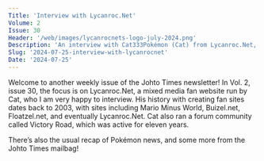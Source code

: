 ```yaml
---
Title: 'Interview with Lycanroc.Net'
Volume: 2
Issue: 30
Header: '/web/images/lycanrocnets-logo-july-2024.png'
Description: 'An interview with Cat333Pokémon (Cat) from Lycanroc.Net, a mixed media fan site, with origins dating back to August 2003. Plus, a recap on the latest Pokémon news and more from the Johto Times mailbag'
Slug: '2024-07-25-interview-with-lycanrocnet'
Date: '2024-07-25'
---
```

Welcome to another weekly issue of the Johto Times newsletter! In Vol. 2, issue 30, the focus is on Lycanroc.Net, a mixed media fan website run by Cat, who I am very happy to interview. His history with creating fan sites dates back to 2003, with sites including Mario Minus World, Buizel.net, Floatzel.net, and eventually Lycanroc.Net. Cat also ran a forum community called Victory Road, which was active for eleven years.

There’s also the usual recap of Pokémon news, and some more from the Johto Times mailbag!